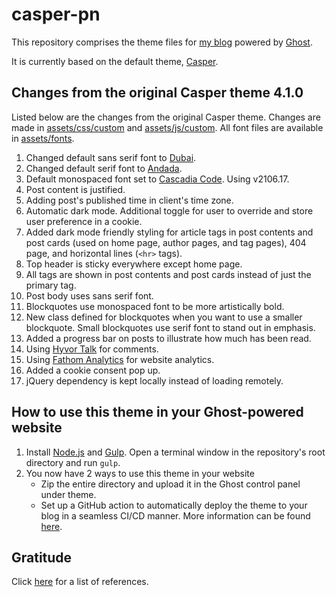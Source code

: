 # casper-pn

This repository comprises the theme files for [my blog](https://blog.pratyushnalam.com) powered by [Ghost](https://ghost.org).

It is currently based on the default theme, [Casper](https://github.com/TryGhost/Casper).

## Changes from the original Casper theme 4.1.0

Listed below are the changes from the original Casper theme. Changes are made in [assets/css/custom](assets/css/custom) and [assets/js/custom](assets/js/custom). All font files are available in [assets/fonts](assets/fonts).

1. Changed default sans serif font to [Dubai](https://dubaifont.com/).
2. Changed default serif font to [Andada](https://www.fontsquirrel.com/fonts/andada).
3. Default monospaced font set to [Cascadia Code](https://github.com/microsoft/cascadia-code). Using v2106.17.
4. Post content is justified.
5. Adding post's published time in client's time zone.
6. Automatic dark mode. Additional toggle for user to override and store user preference in a cookie.
7. Added dark mode friendly styling for article tags in post contents and post cards (used on home page, author pages, and tag pages), 404 page, and horizontal lines (`<hr>` tags).
8. Top header is sticky everywhere except home page.
9. All tags are shown in post contents and post cards instead of just the primary tag.
10. Post body uses sans serif font.
11. Blockquotes use monospaced font to be more artistically bold.
12. New class defined for blockquotes when you want to use a smaller blockquote. Small blockquotes use serif font to stand out in emphasis.
13. Added a progress bar on posts to illustrate how much has been read.
14. Using [Hyvor Talk](https://talk.hyvor.com/) for comments.
15. Using [Fathom Analytics](https://usefathom.com/) for website analytics.
16. Added a cookie consent pop up.
17. jQuery dependency is kept locally instead of loading remotely.

## How to use this theme in your Ghost-powered website

1. Install [Node.js](https://nodejs.org/) and [Gulp](https://gulpjs.com/). Open a terminal window in the repository's root directory and run `gulp`.
2. You now have 2 ways to use this theme in your website
    * Zip the entire directory and upload it in the Ghost control panel under theme.
    * Set up a GitHub action to automatically deploy the theme to your blog in a seamless CI/CD manner. More information can be found [here](https://github.com/marketplace/actions/deploy-ghost-theme).

## Gratitude

Click [here](THANKS.md) for a list of references.
